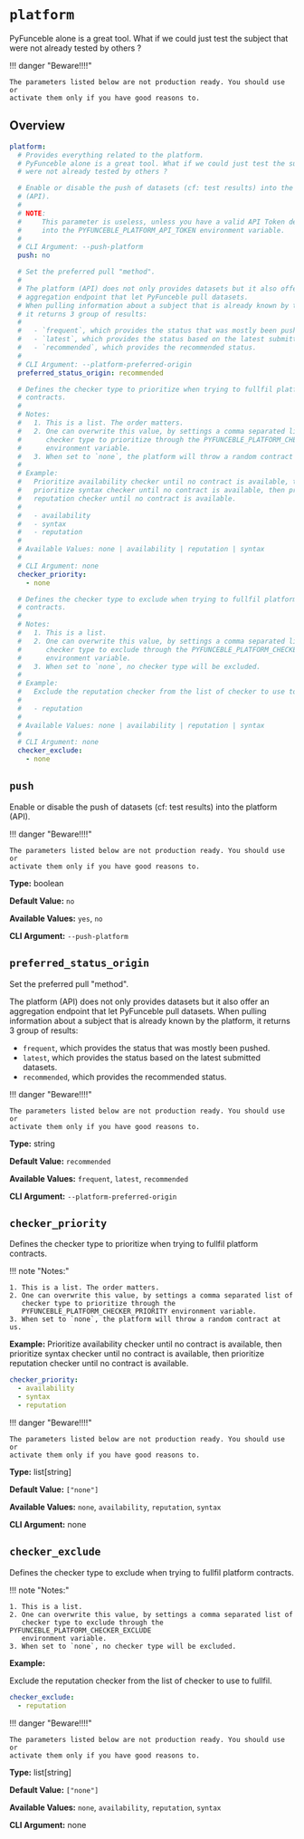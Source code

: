 # `platform`

PyFunceble alone is a great tool. What if we could just test the subject that
were not already tested by others ?

!!! danger "Beware!!!!"

    The parameters listed below are not production ready. You should use or
    activate them only if you have good reasons to.

## Overview

```yaml title=".PyFunceble.overwrite.yaml"
platform:
  # Provides everything related to the platform.
  # PyFunceble alone is a great tool. What if we could just test the subject that
  # were not already tested by others ?

  # Enable or disable the push of datasets (cf: test results) into the platform
  # (API).
  #
  # NOTE:
  #     This parameter is useless, unless you have a valid API Token defined
  #     into the PYFUNCEBLE_PLATFORM_API_TOKEN environment variable.
  #
  # CLI Argument: --push-platform
  push: no

  # Set the preferred pull "method".
  #
  # The platform (API) does not only provides datasets but it also offer an
  # aggregation endpoint that let PyFunceble pull datasets.
  # When pulling information about a subject that is already known by the platform,
  # it returns 3 group of results:
  #
  #   - `frequent`, which provides the status that was mostly been pushed.
  #   - `latest`, which provides the status based on the latest submitted datasets.
  #   - `recommended`, which provides the recommended status.
  #
  # CLI Argument: --platform-preferred-origin
  preferred_status_origin: recommended

  # Defines the checker type to prioritize when trying to fullfil platform
  # contracts.
  #
  # Notes:
  #   1. This is a list. The order matters.
  #   2. One can overwrite this value, by settings a comma separated list of
  #      checker type to prioritize through the PYFUNCEBLE_PLATFORM_CHECKER_PRIORITY
  #      environment variable.
  #   3. When set to `none`, the platform will throw a random contract at us.
  #
  # Example:
  #   Prioritize availability checker until no contract is available, then
  #   prioritize syntax checker until no contract is available, then prioritize
  #   reputation checker until no contract is available.
  #
  #   - availability
  #   - syntax
  #   - reputation
  #
  # Available Values: none | availability | reputation | syntax
  #
  # CLI Argument: none
  checker_priority:
    - none

  # Defines the checker type to exclude when trying to fullfil platform
  # contracts.
  #
  # Notes:
  #   1. This is a list.
  #   2. One can overwrite this value, by settings a comma separated list of
  #      checker type to exclude through the PYFUNCEBLE_PLATFORM_CHECKER_EXCLUDE
  #      environment variable.
  #   3. When set to `none`, no checker type will be excluded.
  #
  # Example:
  #   Exclude the reputation checker from the list of checker to use to fullfil.
  #
  #   - reputation
  #
  # Available Values: none | availability | reputation | syntax
  #
  # CLI Argument: none
  checker_exclude:
    - none
```

## `push`

Enable or disable the push of datasets (cf: test results) into the platform
(API).

!!! danger "Beware!!!!"

    The parameters listed below are not production ready. You should use or
    activate them only if you have good reasons to.

**Type:** boolean

**Default Value:** `no`

**Available Values:** `yes`, `no`

**CLI Argument:** `--push-platform`

## `preferred_status_origin`

Set the preferred pull "method".

The platform (API) does not only provides datasets but it also offer an
aggregation endpoint that let PyFunceble pull datasets.
When pulling information about a subject that is already known by the platform,
it returns 3 group of results:

- `frequent`, which provides the status that was mostly been pushed.
- `latest`, which provides the status based on the latest submitted datasets.
- `recommended`, which provides the recommended status.

!!! danger "Beware!!!!"

    The parameters listed below are not production ready. You should use or
    activate them only if you have good reasons to.

**Type:** string

**Default Value:** `recommended`

**Available Values:** `frequent`, `latest`, `recommended`

**CLI Argument:** `--platform-preferred-origin`

## `checker_priority`

Defines the checker type to prioritize when trying to fullfil platform
contracts.

!!! note "Notes:"

    1. This is a list. The order matters.
    2. One can overwrite this value, by settings a comma separated list of
       checker type to prioritize through the
       PYFUNCEBLE_PLATFORM_CHECKER_PRIORITY environment variable.
    3. When set to `none`, the platform will throw a random contract at us.

**Example:**
Prioritize availability checker until no contract is available, then
prioritize syntax checker until no contract is available, then prioritize
reputation checker until no contract is available.

  ```yaml
  checker_priority:
    - availability
    - syntax
    - reputation
  ```

!!! danger "Beware!!!!"

    The parameters listed below are not production ready. You should use or
    activate them only if you have good reasons to.

**Type:** list[string]

**Default Value:** `["none"]`

**Available Values:** `none`, `availability`, `reputation`, `syntax`

**CLI Argument:** none

## `checker_exclude`

Defines the checker type to exclude when trying to fullfil platform contracts.

!!! note "Notes:"

    1. This is a list.
    2. One can overwrite this value, by settings a comma separated list of
       checker type to exclude through the PYFUNCEBLE_PLATFORM_CHECKER_EXCLUDE
       environment variable.
    3. When set to `none`, no checker type will be excluded.

**Example:**

Exclude the reputation checker from the list of checker to use to fullfil.

  ```yaml
  checker_exclude:
    - reputation
  ```

!!! danger "Beware!!!!"

    The parameters listed below are not production ready. You should use or
    activate them only if you have good reasons to.

**Type:** list[string]

**Default Value:** `["none"]`

**Available Values:** `none`, `availability`, `reputation`, `syntax`

**CLI Argument:** none
